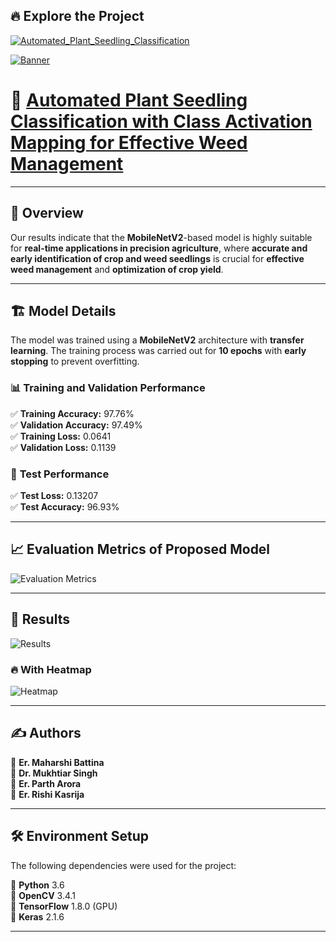 ## 🔥 Explore the Project  
[![Automated_Plant_Seedling_Classification](https://img.shields.io/badge/👉-Automated_Plant_Seedling_Classification-brightgreen)](https://rb.gy/u7u1po)  

[![Banner](https://img.shields.io/badge/🌱-Automated_Plant_Seedling_Classification-green?style=for-the-badge)](https://rb.gy/u7u1po)

# 🌱 [Automated Plant Seedling Classification with Class Activation Mapping for Effective Weed Management](https://rb.gy/u7u1po)
 

---

## 📌 Overview  
Our results indicate that the **MobileNetV2**-based model is highly suitable for **real-time applications in precision agriculture**, where **accurate and early identification of crop and weed seedlings** is crucial for **effective weed management** and **optimization of crop yield**.  

---

## 🏗️ Model Details  
The model was trained using a **MobileNetV2** architecture with **transfer learning**. The training process was carried out for **10 epochs** with **early stopping** to prevent overfitting.  

### 📊 **Training and Validation Performance**  
✅ **Training Accuracy:** 97.76%  
✅ **Validation Accuracy:** 97.49%  
✅ **Training Loss:** 0.0641  
✅ **Validation Loss:** 0.1139  

### 🧪 **Test Performance**  
✅ **Test Loss:** 0.13207  
✅ **Test Accuracy:** 96.93%  

---

## 📈 **Evaluation Metrics of Proposed Model**  
![Evaluation Metrics](https://github.com/user-attachments/assets/606430df-723e-49f3-8317-e6066b536def)  

---

## 🎯 **Results**  
![Results](https://github.com/user-attachments/assets/721a5005-9047-4ce4-be94-f11ff61c7e41)  

### 🔥 **With Heatmap**  
![Heatmap](https://github.com/user-attachments/assets/766ab95a-10ac-4dd5-8593-fa0838decf5d)  

---

## ✍️ **Authors**  
📌 **Er. Maharshi Battina**  
📌 **Dr. Mukhtiar Singh**  
📌 **Er. Parth Arora**  
📌 **Er. Rishi Kasrija**  

---

## 🛠️ **Environment Setup**  
The following dependencies were used for the project:  

📌 **Python** 3.6  
📌 **OpenCV** 3.4.1  
📌 **TensorFlow** 1.8.0 (GPU)  
📌 **Keras** 2.1.6  

---


